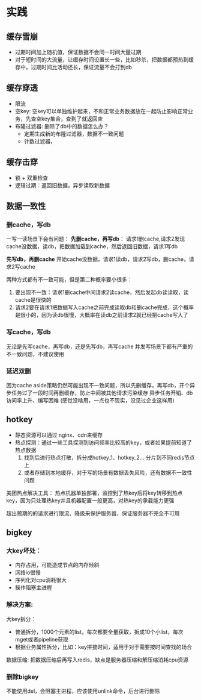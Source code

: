 # 实践

## 缓存雪崩

- 过期时间加上随机值，保证数据不会同一时间大量过期
- 对于短时间的大流量，让缓存时间设置长一些，比如秒杀，把数据都预热到缓存中，过期时间比活动还长，保证流量不会打到db

## 缓存穿透

- 限流
- 空key: 空key可以单独维护起来，不和正常业务数据放在一起防止影响正常业务，先查空key集合，查到了就返回空
- 布隆过滤器: 删除了db中的数据怎么办？
    - 定期生成新的布隆过滤器，数据不一致问题
    - 计数过滤器，


## 缓存击穿

- 锁 + 双重检查
- 逻辑过期：返回旧数据，异步读取新数据


## 数据一致性

### 删cache，写db
一写一读场景下会有问题： 
**先删cache，再写db**：
请求1删cache,请求2发现cache没数据，读db，把数据加载到cache，然后返回旧数据，请求1写db

**先写db，再删cache**
开始cache没数据，请求1读db，请求2写db，删cache，请求2写cache

两种方式都有不一致可能，但是第二种概率要小很多：
1. 要出现不一致：请求1删cache中间请求2读cache，然后发起db读读取，读cache是很快的
2. 请求2要在请求1把数据写入cache之前完成读取db和删cache完成，这个概率是很小的，因为读db很慢，大概率在读db之前请求2就已经把cache写入了


### 写cache，写db
无论是先写cache，再写db，还是先写db，再写cache
并发写场景下都有严重的不一致问题，不建议使用

### 延迟双删
因为cache aside策略仍然可能出现不一致问题，所以先删缓存，再写db，开个异步任务过了一段时间再删缓存，防止中间被其他请求污染缓存
异步任务开销、db访问率上升、编写困难
(感觉没啥用，一点也不现实，没见过企业这样用)

## hotkey

- 静态资源可以通过 nginx、cdn来缓存
- 热点探测：通过一些工具探测到访问频率比较高的key，或者如果提前知道了热点数据
    1. 找到后进行热点打散，拆分成hotkey_1、hotkey_2... 分片到不同redis节点上
    2. 或者存储到本地缓存，对于写的场景有数据丢失风险，还有数据不一致性问题 


美团热点解决工具：
热点机器单独部署，监控到了热key后将key转移到热点key，因为只处理热key并且机器配置一般更高，对热key的承载能力更强

超出预期的的请求进行限流、降级来保护服务器，保证服务器不完全不可用


## bigkey

### 大key坏处：
- 内存占用，可能造成节点的内存倾斜
- 网络io很慢
- 序列化对cpu消耗很大
- 操作阻塞主进程


### 解决方案:
大key拆分：
- 普通拆分，1000个元素的list，每次都要全量获取，拆成10个小list，每次mget或者pipeline获取
- 根据业务属性拆分，比如：key拼接时间，适用于对于需要按时间查找的场合

数据压缩: 把数据压缩后再写入redis，缺点是服务器压缩和解压缩消耗cpu资源


### 删除bigkey
不能使用del，会阻塞主进程，应该使用unlink命令，后台进行删除

